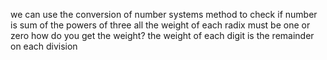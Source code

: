 we can use the conversion of number systems method to check if number is sum of the powers of three all the weight of each radix must be one or zero
how do you  get the weight?
the weight of each digit is the remainder on each division